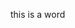 <html>
<head>
</head>
<style>
body {
    background-image: http://blogs.sas.com/content/sastraining/files/2015/03/black_background.png("paper.gif");
}
</style>
</head>
<body>

<p> this is a word </p>









</body>















</html>
